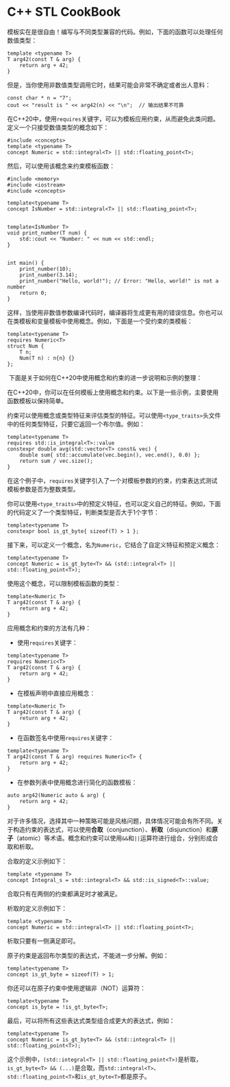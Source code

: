 # C++ STL CookBook

​	模板实在是很自由！编写与不同类型兼容的代码。例如，下面的函数可以处理任何数值类型：

```
template <typename T>
T arg42(const T & arg) {
    return arg + 42;
}
```

​	但是，当你使用非数值类型调用它时，结果可能会非常不确定或者出人意料：

```
const char * n = "7";
cout << "result is " << arg42(n) << "\n";  // 输出结果不可靠
```

在C++20中，使用`requires`关键字，可以为模板应用约束，从而避免此类问题。定义一个只接受数值类型的概念如下：

```
#include <concepts>
template <typename T>
concept Numeric = std::integral<T> || std::floating_point<T>;
```

然后，可以使用该概念来约束模板函数：

```
#include <memory>
#include <iostream>
#include <concepts>

template<typename T>
concept IsNumber = std::integral<T> || std::floating_point<T>;


template<IsNumber T>
void print_number(T num) {
    std::cout << "Number: " << num << std::endl;
}


int main() {
    print_number(10);
    print_number(3.14);
    print_number("Hello, world!"); // Error: "Hello, world!" is not a number
    return 0;
}
```

​	这样，当使用非数值参数编译代码时，编译器将生成更有用的错误信息。你也可以在类模板和变量模板中使用概念。例如，下面是一个受约束的类模板：

```
template<typename T>
requires Numeric<T>
struct Num {
    T n;
    Num(T n) : n{n} {}
};
```

​	下面是关于如何在C++20中使用概念和约束的进一步说明和示例的整理：

在C++20中，你可以在任何模板上使用概念和约束。以下是一些示例，主要使用函数模板以保持简单。

约束可以使用概念或类型特征来评估类型的特征。可以使用`<type_traits>`头文件中的任何类型特征，只要它返回一个布尔值。例如：

```
template<typename T>
requires std::is_integral<T>::value
constexpr double avg(std::vector<T> const& vec) {
    double sum{ std::accumulate(vec.begin(), vec.end(), 0.0) };
    return sum / vec.size();
}
```

在这个例子中，`requires`关键字引入了一个对模板参数的约束，约束表达式测试模板参数是否为整数类型。

你可以使用`<type_traits>`中的预定义特征，也可以定义自己的特征。例如，下面的代码定义了一个类型特征，判断类型是否大于1个字节：

```
template<typename T>
constexpr bool is_gt_byte{ sizeof(T) > 1 };
```

接下来，可以定义一个概念，名为`Numeric`，它结合了自定义特征和预定义概念：

```
template<typename T>
concept Numeric = is_gt_byte<T> && (std::integral<T> || std::floating_point<T>);
```

使用这个概念，可以限制模板函数的类型：

```
template<Numeric T>
T arg42(const T & arg) {
    return arg + 42;
}
```

应用概念和约束的方法有几种：

- 使用`requires`关键字：

```
template<typename T>
requires Numeric<T>
T arg42(const T & arg) {
    return arg + 42;
}
```

- 在模板声明中直接应用概念：

```
template<Numeric T>
T arg42(const T & arg) {
    return arg + 42;
}
```

- 在函数签名中使用`requires`关键字：

```
template<typename T>
T arg42(const T & arg) requires Numeric<T> {
    return arg + 42;
}
```

- 在参数列表中使用概念进行简化的函数模板：

```
auto arg42(Numeric auto & arg) {
    return arg + 42;
}
```

​	对于许多情况，选择其中一种策略可能是风格问题，具体情况可能会有所不同。关于构造约束的表达式，可以使用**合取**（conjunction）、**析取**（disjunction）和**原子**（atomic）等术语。概念和约束可以使用`&&`和`||`运算符进行组合，分别形成合取和析取。

合取的定义示例如下：

```
template <typename T>
concept Integral_s = std::integral<T> && std::is_signed<T>::value;
```

合取只有在两侧的约束都满足时才被满足。

析取的定义示例如下：

```
template <typename T>
concept Numeric = std::integral<T> || std::floating_point<T>;
```

析取只要有一侧满足即可。

原子约束是返回布尔类型的表达式，不能进一步分解。例如：

```
template<typename T>
concept is_gt_byte = sizeof(T) > 1;
```

你还可以在原子约束中使用逻辑非（NOT）运算符：

```
template<typename T>
concept is_byte = !is_gt_byte<T>;
```

最后，可以将所有这些表达式类型组合成更大的表达式，例如：

```
template<typename T>
concept Numeric = is_gt_byte<T> && (std::integral<T> || std::floating_point<T>);
```

​	这个示例中，`(std::integral<T> || std::floating_point<T>)`是析取，`is_gt_byte<T> && (...)`是合取，而`std::integral<T>`、`std::floating_point<T>`和`is_gt_byte<T>`都是原子。
